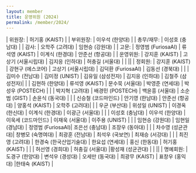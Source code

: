 ```yaml
---
layout: member
title: 운영위원 (2024)
permalink: /member/2024/
---
```


| 위원장:    | 허기홍 (KAIST) |
| 부위원장:  | 이우석 (한양대) |
| 총무/재무: | 이성호 (충남대) |
| 감사:      | 오학주 (고려대) | 임현승 (강원대) |
| 고문:      | 정영범 (FuriosaAI) | 류석영 (KAIST) | 이계식 (한경대) | 안준선 (항공대) |
| 운영위원:  | 강지훈 (KAIST) | 고상기 (서울시립대) | 김지응 (인하대) | 허충길 (서울대) |
|            ||
| 정회원:    | 강지훈 (KAIST)  | 강현구 (에스코어) | 고상기 (서울시립대) | 김덕환 (FuriosaAI) | 김동선 (경북대)  |
|            | 김미수 (전남대) | 김미정 (UNIST)    | 김유일 (삼성전자)   | 김지응 (인하대)    | 김철주 (삼성전자)|
|            | 김현하 (한양대) | 류석영 (KAIST)    | 문수묵 (서울대)     | 박영준 (연세대)    | 박성우 (POSTECH) |
|            | 박지혁 (고려대) | 배경민 (POSTECH)  | 백윤흥 (서울대)     | 소순범 (GIST)      | 손윤식 (동국대)  |
|            | 신승철 (코드마인드)  | 안기영 (한남대) | 안준선 (항공대)   | 양홍석 (KAIST)      | 오학주 (고려대)|
|            | 우균 (부산대)   | 위성일 (UNIST)  | 이경옥 (한신대)   | 이계식 (한경대)     | 이광근 (서울대)    |
|            | 이성호 (충남대) | 이우석 (한양대) | 이욱세 (코드마인드) | 이재욱 (서울대)   | 이주용 (UNIST)     |
|            | 임현승 (강원대) | 임현일 (경남대) | 정영범 (FuriosaAI)| 조은선 (충남대)    | 조장우 (동아대)     |
|            | 차수영 (성균관대)| 창병모 (숙명여대) | 최광훈 (전남대) | 최석우 (국보연)   | 최재승 (서강대)     |
|            | 최진영 (고려대) | 한경숙 (한국산업기술대) | 한요섭 (연세대) | 홍신 (한동대) | 허기홍 (KAIST)     |
|            | 허선영 (경희대) | 허충길 (서울대) |황성재 (성균관대) |
|            ||
| 명예회원:  | 도경구 (한양대) | 변석우 (경성대)   | 오세만 (동국대)     | 최광무 (KAIST)    | 표창우 (홍익대)  |한태숙 (KAIST) |
